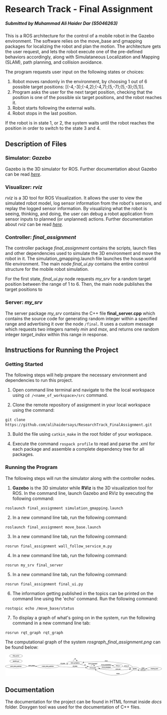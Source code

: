 # Research Track - Final Assignment
##### Submitted by Muhammad Ali Haider Dar (S5046263)
This is a ROS architecture for the control of a mobile robot in the Gazebo environment. The software relies on the move_base and gmapping packages for localizing the robot and plan the motion. The architecture gets the user request, and lets the robot execute one of the pre-defined behaviors accordingly, along with Simulataneous Localization and Mapping (SLAM), path planning, and collision avoidance.

The program requests user input on the following states or choices:
1. Robot moves randomly in the environment, by choosing 1 out of 6 possible target positions:
[(-4,-3);(-4,2);(-4,7);(5,-7);(5,-3);(5,1)].
2. Program asks the user for the next target position, checking that the position is one of the possible six target positions, and the robot reaches it.
3. Robot starts following the external walls.
4. Robot stops in the last position.

If the robot is in state 1, or 2, the system waits until the robot reaches the position in order to switch to the state 3 and 4.

## Description of Files

### Simulator: _Gazebo_

Gazebo is the 3D simulator for ROS. Further documentation about Gazebo can be read [_here_](http://gazebosim.org/).

### Visualizer: _rviz_

_rviz_ is a 3D tool for ROS Visualization. It allows the user to view the simulated robot model, log sensor information from the robot's sensors, and replay the logged sensor information. By visualizing what the robot is seeing, thinking, and doing, the user can debug a robot application from sensor inputs to planned (or unplanned) actions. Further documentation about _rviz_ can be read [_here_](http://wiki.ros.org/rviz).

### Controller: _final_assignment_
The controller package _final_assignment_ contains the scripts, launch files and other dependencies used to simulate the 3D environment and move the robot in it. The simulation_gmapping.launch file launches the house.world file environment. The main node _final_ui.py_ contains the entire control structure for the mobile robot simulation. 

For the first state, _final_ui.py_ node requests _my_srv_ for a random target position between the range of 1 to 6. Then, the main node publishes the target positions to 

<!--


In the first choice, the main node sends a service request to the tiserver and gets a random target position. Then, it publishes this position to the /move_base/goal and then continuously checks the status of the goal by subscribing to /move_base/status topic. Once, the status indicates reaching the target. The interface asks the user to enter another request.
In the second choice, the main node asks the user to choose one out of 6 possible target positions, and publishes it to /move_base/goal as in the previous choice.
In the third choice, the main node sends a request to the wall_follower service in order for the robot to start following the walls. The user can enter another request anytime during following the walls.
In the fourth choice, the main node stops wall following and publishes zero velocity command to /cmd_vel, and the robot stops moving.



In final_assignment package we have multiple components such as house.world file which is our simulation environment. For execution purposes of this simulation environment we use simuation_gmapping.launch file which present in the launch folder. Besides this we also have Sim.rviz file in config folder. Since we our using move_base technique for localization and mapping the simulation environment, therefore we also a have move_base.launch file in launch folder.
To accommodate the 'follow_wall' functionality of the robot, we have a wall_follow_service_m.py file in the scripts folder which allow robot to move continuously along the wall. Beside this we have a main file named 'f_a_user_interface.py' (f_a_user_interface is stands for final_assignment user interface) which handles all the user interface related functionalities along with merging other nodes. The details of the functionalities performed in this node is explain below.
This node perform following functionalities:
1.	In this node we have initialized two service clients one for 'f_a_target_server' in order to receive random target index and one for robot wall follower script which basically allows to robot to follow walls as mentioned above.
2.	There is one subscriber initialized to '/move_base/status' topic of type GoalStatusArray which we use to see weather the robot has reached its target or not.
3.	There are two publishers also initialized in this node one to publish the robot's new target values in the topic '/move_base/goal' and the second one to publish robot's velocities in the '/cmd_vel' topic.
4.	The user interface is designed to allow user to decide which state of the robot they want execute out of total four. a) In the first state, the robot randomly choose the new target position values from a set of six predefined positions. Once the robot has reached to its target position the user has the option to keep it this state or change it to something else. In order to achieve this behaviour we first send request to f_a_target_server for random target index then by using this index value we set the new target position for robot. Once the new target position has been set we publish these values to '/move_base/status' topic.
b) In the second state, the robot ask the user to choose the new target position from the list of six predefined positions. Again, once the robot has reached to its target position the user will have the option change the state or keep it as it is. We achieve this behaviour of robot by first finalizing the robot's new target values using user's input and then publishing it on '/move_base/status' topic.
c) In the third state, the robot follow the simulated environment wall using the wall follower service client d) In the fourth state, the robot stops in its position. We do it by publishing the robot's velocity values as zero in '/cmd_vel' topic.
-->

### Server: _my_srv_

The server package _my_srv_ contains the C++ file **final_server.cpp** which contains the source code for generating random integer within a specified range and advertising it over the node `/final`. It uses a custom message which requests two integers namely _min_ and _max_, and returns one random integer _target_index_ within this range in response.

## Instructions for Running the Project

### Getting Started

The following steps will help prepare the necessary environment and dependencies to run this project.

1. Open command line terminal and navigate to the the local workspace using `cd /<name_of_workspace>/src` command.

3. Clone the remote repository of assignment in your local workspace using the command:
```
git clone https://github.com/alihaidersays/ResearchTrack_FinalAssignment.git
```

3. Build the file using `catkin_make` in the root folder of your workspace.

4. Execute the command `rospack profile` to read and parse the .xml for each package and assemble a complete dependency tree for all packages.

### Running the Program

The following steps will run the simulator along with the controller nodes.

1. **Gazebo** is the 3D simulator while **RViz** is the 3D visualization tool for ROS. In the command line, launch Gazebo and RViz by executing the following command:
```
roslaunch final_assignment simulation_gmapping.launch
```

2. In a new command line tab, run the following command:
```
roslaunch final_assignment move_base.launch
```

3. In a new command line tab, run the following command:
```
rosrun final_assignment wall_follow_service_m.py
```

4. In a new command line tab, run the following command:
```
rosrun my_srv final_server
```

5. In a new command line tab, run the following command:
```
rosrun final_assignment final_ui.py
``` 

6. The information getting published in the topics can be printed on the command line using the 'echo' command. Run the following command:
```
rostopic echo /move_base/status
```

7. To display a graph of what's going on in the system, run the following command in a new command line tab: 
```
rosrun rqt_graph rqt_graph
```
The computational graph of the system _rosgraph_final_assignment.png_ can be found below:

![alt text](https://github.com/alihaidersays/ResearchTrack_FinalAssignment/blob/main/rosgraph_final_assignment.png)

## Documentation

The documentation for the project can be found in HTML format inside _docs_ folder. Doxygen tool was used for the documentation of C++ files.

